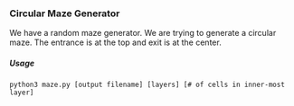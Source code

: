 ### Circular Maze Generator
We have a random maze generator. We are trying to generate a circular maze.
The entrance is at the top and exit is at the center.


##### Usage
```
python3 maze.py [output filename] [layers] [# of cells in inner-most layer]
```
